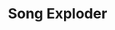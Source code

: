 ---
title:         "Song Exploder"
description:   "A podcast where musicians take apart their songs, and piece by piece, tell the story of how they were made."
url-thumbnail: "http://static.libsyn.com/p/assets/8/c/d/e/8cde41fdbde21153/songexploder-3d-1400px.png"
url-rss:       "http://songexploder.libsyn.com/rss"
url-web:       "http://songexploder.net/"
url-itunes:    "https://itunes.apple.com/us/podcast/song-exploder/id788236947"
tags:          [interview,music]
---